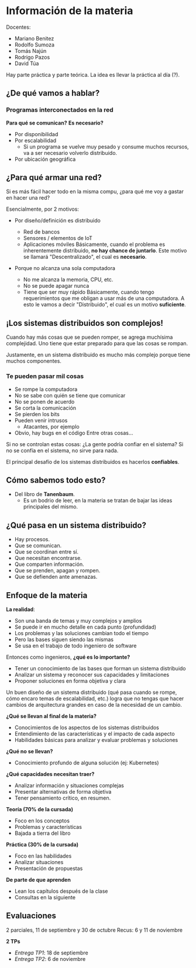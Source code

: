 # Información de la materia

Docentes:
- Mariano Benitez
- Rodolfo Sumoza
- Tomás Najún
- Rodrigo Pazos
- David Túa

Hay parte práctica y parte teórica. La idea es llevar la práctica al día (?).

## ¿De qué vamos a hablar?
### Programas interconectados en la red
**Para qué se comunican?**
**Es necesario?**
- Por disponibilidad
- Por escalabilidad
  - Si un programa se vuelve muy pesado y consume muchos recursos, va a ser necesario volverlo distribuido.
- Por ubicación geográfica
## ¿Para qué armar una red?
Si es más fácil hacer todo en la misma compu, ¿para qué me voy a gastar en hacer una red?

Esencialmente, por 2 motivos:
- Por diseño/definición es distribuido
  - Red de bancos
  - Sensores / elementos de IoT
  - Aplicaciones móviles
Básicamente, cuando el problema es inherentemente distribuido, **no hay chance de juntarlo**.
Este motivo se llamará "Descentralizado", el cual es **necesario**.

- Porque no alcanza una sola computadora
  - No me alcanza la memoria, CPU, etc.
  - No se puede apagar nunca
  - Tiene que ser muy rápido
Básicamente, cuando tengo requerimientos que me obligan a usar más de una computadora.
A esto le vamos a decir "Distribuido", el cual es un motivo **suficiente**.

## ¡Los sistemas distribuidos son complejos!
Cuando hay más cosas que se pueden romper, se agrega muchísima complejidad. Uno tiene que estar preparado para que las cosas se rompan.

Justamente, en un sistema distribuido es mucho más complejo porque tiene muchos componentes.

### Te pueden pasar mil cosas
- Se rompe la computadora
- No se sabe con quién se tiene que comunicar
- No se ponen de acuerdo
- Se corta la comunicación
- Se pierden los bits
- Pueden venir intrusos
  - Atacantes, por ejemplo
- Obvio, hay bugs en el código
Entre otras cosas...

Si no se controlan estas cosas: ¿La gente podría confiar en el sistema?
Si no se confía en el sistema, no sirve para nada.

El principal desafío de los sistemas distribuidos es hacerlos **confiables**.

## Cómo sabemos todo esto?
- Del libro de **Tanenbaum**.
  - Es un bodrio de leer, en la materia se tratan de bajar las ideas principales del mismo.

## ¿Qué pasa en un sistema distribuido?
-  Hay procesos.
-  Que se comunican.
-  Que se coordinan entre sí.
-  Que necesitan encontrarse.
-  Que comparten información.
-  Que se prenden, apagan y rompen.
-  Que se defienden ante amenazas.

## Enfoque de la materia
**La realidad**:
- Son una banda de temas y muy complejos y amplios
- Se puede ir en mucho detalle en cada punto (profundidad)
- Los problemas y las soluciones cambian todo el tiempo
- Pero las bases siguen siendo las mismas
- Se usa en el trabajo de todo ingeniero de software

Entonces como ingenieros, **¿qué es lo importante?**
- Tener un conocimiento de las bases que forman un sistema distribuido
- Analizar un sistema y reconocer sus capacidades y limitaciones
- Proponer soluciones en forma objetiva y clara

Un buen diseño de un sistema distribuido (qué pasa cuando se rompe, cómo encaro temas de escalabilidad, etc.) logra que no tengas que hacer cambios de arquitectura grandes en caso de la necesidad de un cambio.

**¿Qué se llevan al final de la materia?**
- Conocimientos de los aspectos de los sistemas distribuidos
- Entendimiento de las características y el impacto de cada aspecto
- Habilidades básicas para analizar y evaluar problemas y soluciones

**¿Qué no se llevan?**
- Conocimiento profundo de alguna solución (ej: Kubernetes)

**¿Qué capacidades necesitan traer?**
- Analizar información y situaciones complejas
- Presentar alternativas de forma objetiva
- Tener pensamiento crítico, en resumen.

**Teoría (70% de la cursada)**
- Foco en los conceptos
- Problemas y características
- Bajada a tierra del libro

**Práctica (30% de la cursada)**
- Foco en las habilidades
- Analizar situaciones
- Presentación de propuestas

**De parte de que aprenden**
- Lean los capítulos después de la clase
- Consultas en la siguiente

## Evaluaciones
2 parciales, 11 de septiembre y 30 de octubre
Recus: 6 y 11 de noviembre

**2 TPs**
- _Entrega TP1_: 18 de septiembre
- _Entrega TP2_: 6 de noviembre